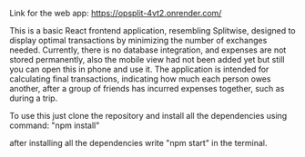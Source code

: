 Link for the web app: https://opsplit-4vt2.onrender.com/

This is a basic React frontend application, resembling Splitwise, designed to display optimal transactions by minimizing the number of exchanges needed. Currently, there is no database integration, and expenses are not stored permanently, also the mobile view had not been added yet but still you can open this in phone and use it. The application is intended for calculating final transactions, indicating how much each person owes another, after a group of friends has incurred expenses together, such as during a trip.

To use this just clone the repository and install all the dependencies using command: 
"npm install" 

after installing all the dependencies write "npm start" in the terminal. 
